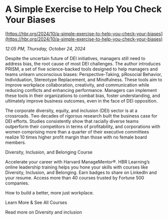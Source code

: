 # A Simple Exercise to Help You Check Your Biases

[https://hbr.org/2024/10/a-simple-exercise-to-help-you-check-your-biases](https://hbr.org/2024/10/a-simple-exercise-to-help-you-check-your-biases)

*12:05 PM, Thursday, October 24, 2024*

Despite the uncertain future of DEI initiatives, managers still need to address bias, the root cause of most DEI challenges. The author introduces PRISM, a set of five science-backed tools designed to help managers and teams unlearn unconscious biases: Perspective-Taking, pRosocial Behavior, Individuation, Stereotype Replacement, and Mindfulness. These tools aim to improve workplace collaboration, creativity, and communication while reducing conflicts and enhancing performance. Managers can implement these tools in their organizations to combat bias, foster understanding, and ultimately improve business outcomes, even in the face of DEI opposition.

The corporate diversity, equity, and inclusion (DEI) sector is at a crossroads. Two decades of rigorous research built the business case for DEI efforts. Studies consistently show that racially diverse teams outperform their competitors in terms of profitability, and corporations with women comprising more than a quarter of their executive committees realize 10 times higher profit margin than those with no female board members.

Diversity, Inclusion, and Belonging Course

Accelerate your career with Harvard ManageMentor®. HBR Learning’s online leadership training helps you hone your skills with courses like Diversity, Inclusion, and Belonging. Earn badges to share on LinkedIn and your resume. Access more than 40 courses trusted by Fortune 500 companies.

How to build a better, more just workplace.

Learn More & See All Courses

Read more on Diversity and inclusion

